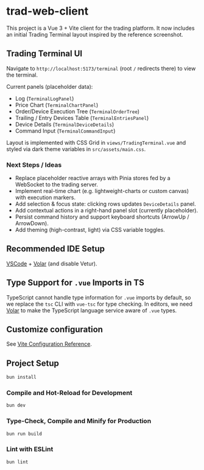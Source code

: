 # trad-web-client

This project is a Vue 3 + Vite client for the trading platform. It now includes an initial Trading Terminal layout inspired by the reference screenshot.

## Trading Terminal UI

Navigate to `http://localhost:5173/terminal` (root `/` redirects there) to view the terminal.

Current panels (placeholder data):

- Log (`TerminalLogPanel`)
- Price Chart (`TerminalChartPanel`)
- Order/Device Execution Tree (`TerminalOrderTree`)
- Trailing / Entry Devices Table (`TerminalEntriesPanel`)
- Device Details (`TerminalDeviceDetails`)
- Command Input (`TerminalCommandInput`)

Layout is implemented with CSS Grid in `views/TradingTerminal.vue` and styled via dark theme variables in `src/assets/main.css`.

### Next Steps / Ideas

- Replace placeholder reactive arrays with Pinia stores fed by a WebSocket to the trading server.
- Implement real-time chart (e.g. lightweight-charts or custom canvas) with execution markers.
- Add selection & focus state: clicking rows updates `DeviceDetails` panel.
- Add contextual actions in a right-hand panel slot (currently placeholder).
- Persist command history and support keyboard shortcuts (ArrowUp / ArrowDown).
- Add theming (high-contrast, light) via CSS variable toggles.

## Recommended IDE Setup

[VSCode](https://code.visualstudio.com/) + [Volar](https://marketplace.visualstudio.com/items?itemName=Vue.volar) (and disable Vetur).

## Type Support for `.vue` Imports in TS

TypeScript cannot handle type information for `.vue` imports by default, so we replace the `tsc` CLI with `vue-tsc` for type checking. In editors, we need [Volar](https://marketplace.visualstudio.com/items?itemName=Vue.volar) to make the TypeScript language service aware of `.vue` types.

## Customize configuration

See [Vite Configuration Reference](https://vite.dev/config/).

## Project Setup

```sh
bun install
```

### Compile and Hot-Reload for Development

```sh
bun dev
```

### Type-Check, Compile and Minify for Production

```sh
bun run build
```

### Lint with ESLint

```sh
bun lint
```
